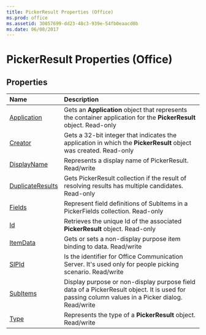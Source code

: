 ```yaml
---
title: PickerResult Properties (Office)
ms.prod: office
ms.assetid: 30857699-dd23-48c3-939e-54fb0eaacd0b
ms.date: 06/08/2017
---
```



# PickerResult Properties (Office)

## Properties



|**Name**|**Description**|
|:-----|:-----|
|[Application](pickerresult-application-property-office.md)|Gets an  **Application** object that represents the container application for the **PickerResult** object. Read-only|
|[Creator](pickerresult-creator-property-office.md)|Gets a 32-bit integer that indicates the application in which the  **PickerResult** object was created. Read-only|
|[DisplayName](pickerresult-displayname-property-office.md)|Represents a display name of PickerResult. Read/write|
|[DuplicateResults](pickerresult-duplicateresults-property-office.md)|Gets PickerResult collection if the result of resolving results has multiple candidates. Read-only|
|[Fields](pickerresult-fields-property-office.md)|Represent field definitions of SubItems in a PickerFields collection. Read-only|
|[Id](pickerresult-id-property-office.md)|Retrieves the unique Id of the associated  **PickerResult** object. Read-only|
|[ItemData](pickerresult-itemdata-property-office.md)|Gets or sets a non-display purpose item binding to data. Read/write|
|[SIPId](pickerresult-sipid-property-office.md)|Is the identifier for Office Communication Server. It's used only for people picking scenario. Read/write|
|[SubItems](pickerresult-subitems-property-office.md)|Display purpose or non-display purpose field data of a PickerResult object. It is used for passing column values in a Picker dialog. Read/write|
|[Type](pickerresult-type-property-office.md)|Represents the type of a  **PickerResult** object. Read/write|


